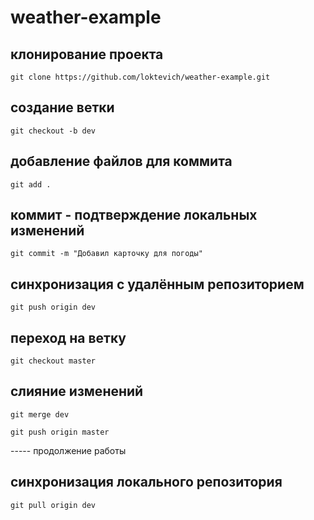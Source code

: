 # weather-example
## клонирование проекта
    git clone https://github.com/loktevich/weather-example.git

## создание ветки
    git checkout -b dev

## добавление файлов для коммита
    git add .

## коммит - подтверждение локальных изменений
    git commit -m "Добавил карточку для погоды"

## синхронизация с удалённым репозиторием
    git push origin dev

## переход на ветку
    git checkout master

## слияние изменений
    git merge dev

    git push origin master

----- продолжение работы

## синхронизация локального репозитория
    git pull origin dev
